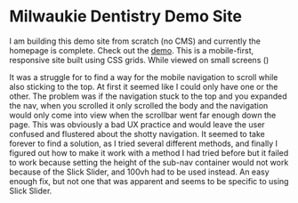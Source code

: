 <h1>Milwaukie Dentistry Demo Site</h1>

<p>I am building this demo site from scratch (no CMS) and currently the homepage is complete. Check out the <a href="http://milwaukiedentistry.x10host.com/">demo</a>. This is a mobile-first, responsive site built using CSS grids. While viewed on small screens ()</p>

<p>It was a struggle for to find a way for the mobile navigation to scroll while also sticking to the top. At first it seemed like I could only have one or the other. The problem was if the navigation stuck to the top and you expanded the nav, when you scrolled it only scrolled the body and the navigation would only come into view when the scrollbar went far enough down the page. This was obviously a bad UX practice and would leave the user confused and flustered about the shotty navigation. It seemed to take forever to find a solution, as I tried several different methods, and finally I figured out how to make it work with a method I had tried before but it failed to work because setting the height of the sub-nav container would not work because of the Slick Slider, and 100vh had to be used instead. An easy enough fix, but not one that was apparent and seems to be specific to using Slick Slider.</p>

